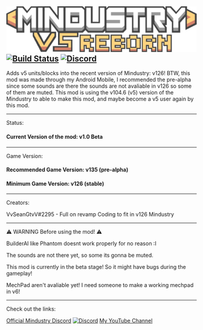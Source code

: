 ![Logo](sprites-override/logo.png)
[![Build Status](https://github.com/Anuken/Mindustry/workflows/Tests/badge.svg?event=push)](https://github.com/VvSeanGTvV/V5-Classic/actions)
[![Discord](https://img.shields.io/discord/782583108473978880.svg?color=7289da&label=Mindustry&logo=discord&style=flat-square)](https://discord.gg/aDWth4RCb3)
---

Adds v5 units/blocks into the recent version of Mindustry: v126! 
BTW, this mod was made through my Android Mobile,
I recommended the pre-alpha since some sounds are there the sounds are not avaliable in v126 so some of them are muted.
This mod is using the v104.6 (v5) version of the Mindustry to able to make this mod,
and maybe become a v5 user again by this mod.

---
Status:
#### Current Version of the mod: v1.0 Beta
---
Game Version:
#### Recommended Game Version: v135 (pre-alpha)
#### Minimum Game Version: v126 (stable)
---
Creators:

VvSeanGtvV#2295 - Full on revamp Coding to fit in v126 Mindustry

---
⚠️ WARNING Before using the mod! ⚠️

BuilderAI like Phantom doesnt work properly for no reason :I

The sounds are not there yet, so some its gonna be muted.

This mod is currently in the beta stage!
So it might have bugs during the gameplay!

MechPad aren't avaliable yet! I need someone to make a working mechpad in v6!

---
Check out the links:

[Official Mindustry Discord](https://discord.gg/aDWth4RCb3)
[![Discord](https://img.shields.io/discord/782583108473978880.svg?color=7289da&label=Mindustry&logo=discord&style=flat-square)](https://discord.gg/aDWth4RCb3)
[My YouTube Channel](https://youtube.com/channel/UC-TtlQ6ARi4OmqUYsNVvjjg)
